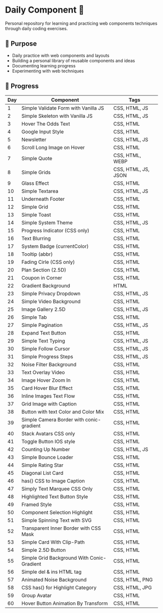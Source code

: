 # Daily Component :snake:

Personal repository for learning and practicing web components techniques through daily coding exercises.

## 🎯 Purpose

- Daily practice with web components and layouts
- Building a personal library of reusable components and ideas
- Documenting learning progress
- Experimenting with web techniques

## 📅 Progress

| Day | Component                                  | Tags                |
| --- | ------------------------------------------ | ------------------- |
| 1   | Simple Validate Form with Vanilla JS       | CSS, HTML, JS       |
| 2   | Simple Skeleton with Vanilla JS            | CSS, HTML, JS       |
| 3   | Hover The Odds Text                        | CSS, HTML           |
| 4   | Google Input Style                         | CSS, HTML           |
| 5   | Newsletter                                 | CSS, HTML, JS       |
| 6   | Scroll Long Image on Hover                 | CSS, HTML           |
| 7   | Simple Quote                               | CSS, HTML, WEBP     |
| 8   | Simple Grids                               | CSS, HTML, JS, JSON |
| 9   | Glass Effect                               | CSS, HTML           |
| 10  | Simple Textarea                            | CSS, HTML, JS       |
| 11  | Underneath Footer                          | CSS, HTML           |
| 12  | Simple Grid                                | CSS, HTML           |
| 13  | Simple Toast                               | CSS, HTML           |
| 14  | Simple System Theme                        | CSS, HTML, JS       |
| 15  | Progress Indicator (CSS only)              | CSS, HTML           |
| 16  | Text Blurring                              | CSS, HTML           |
| 17  | System Badge (currentColor)                | CSS, HTML           |
| 18  | Tooltip (abbr)                             | CSS, HTML           |
| 19  | Fading Cirle (CSS only)                    | CSS, HTML           |
| 20  | Plan Section (2.5D)                        | CSS, HTML           |
| 21  | Coupon in Corner                           | CSS, HTML           |
| 22  | Gradient Background                        | HTML                |
| 23  | Simple Privacy Dropdown                    | CSS, HTML, JS       |
| 24  | Simple Video Background                    | CSS, HTML           |
| 25  | Image Gallery 2.5D                         | CSS, HTML, JS       |
| 26  | Simple Tab                                 | CSS, HTML           |
| 27  | Simple Pagination                          | CSS, HTML, JS       |
| 28  | Expand Text Button                         | CSS, HTML           |
| 29  | Simple Text Typing                         | CSS, HTML, JS       |
| 30  | Simple Follow Cursor                       | CSS, HTML, JS       |
| 31  | Simple Progress Steps                      | CSS, HTML, JS       |
| 32  | Noise Filter Background                    | CSS, HTML           |
| 33  | Text Overlay Video                         | CSS, HTML           |
| 34  | Image Hover Zoom In                        | CSS, HTML           |
| 35  | Card Hover Blur Effect                     | CSS, HTML           |
| 36  | Inline Images Text Flow                    | CSS, HTML           |
| 37  | Grid Image with Caption                    | CSS, HTML           |
| 38  | Button with text Color and Color Mix       | CSS, HTML           |
| 39  | Simple Camera Border with conic-gradient   | CSS, HTML           |
| 40  | Stack Avatars CSS only                     | CSS, HTML           |
| 41  | Toggle Button IOS style                    | CSS, HTML           |
| 42  | Counting Up Number                         | CSS, HTML, JS       |
| 43  | Simple Bounce Loader                       | CSS, HTML           |
| 44  | Simple Rating Star                         | CSS, HTML           |
| 45  | Diagonal List Card                         | CSS, HTML           |
| 46  | has() CSS to Image Caption                 | CSS, HTML           |
| 47  | Simply Text Marquee CSS Only               | CSS, HTML           |
| 48  | Highlighted Text Button Style              | CSS, HTML           |
| 49  | Framed Style                               | CSS, HTML           |
| 50  | Component Selection Highlight              | CSS, HTML           |
| 51  | Simple Spinning Text with SVG              | CSS, HTML           |
| 52  | Transparent Inner Border with CSS Mask     | CSS, HTML           |
| 53  | Simple Card With Clip-Path                 | CSS, HTML           |
| 54  | Simple 2.5D Button                         | CSS, HTML           |
| 55  | Simple Grid Background With Conic-Gradient | CSS, HTML           |
| 56  | Simple del & ins HTML tag                  | CSS, HTML           |
| 57  | Animated Noise Background                  | CSS, HTML, PNG      |
| 58  | CSS has() for Highlight Category           | CSS, HTML, JPG      |
| 59  | Group Avatar                               | CSS, HTML           |
| 60  | Hover Button Animation By Transform        | CSS, HTML           |